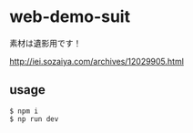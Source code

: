 # web-demo-suit

素材は遺影用です！

http://iei.sozaiya.com/archives/12029905.html

## usage

```
$ npm i 
$ np run dev
```